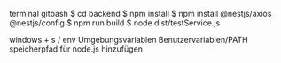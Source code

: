 terminal gitbash
$ cd backend
$ npm install
$ npm install @nestjs/axios @nestjs/config
$ npm run build
$ node dist/testService.js

windows + s / env
Umgebungsvariablen
Benutzervariablen/PATH
speicherpfad für node.js hinzufügen